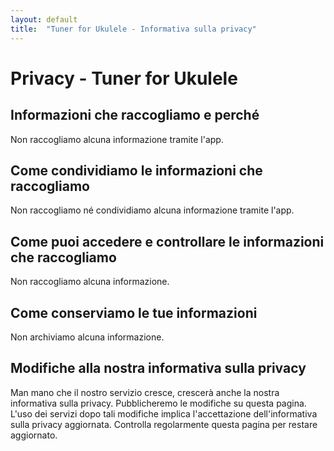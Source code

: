 ```yaml
---
layout: default
title:  "Tuner for Ukulele - Informativa sulla privacy"
---
```


# Privacy - Tuner for Ukulele

## Informazioni che raccogliamo e perché
Non raccogliamo alcuna informazione tramite l'app.

## Come condividiamo le informazioni che raccogliamo
Non raccogliamo né condividiamo alcuna informazione tramite l'app.

## Come puoi accedere e controllare le informazioni che raccogliamo
Non raccogliamo alcuna informazione.

## Come conserviamo le tue informazioni
Non archiviamo alcuna informazione.

## Modifiche alla nostra informativa sulla privacy
Man mano che il nostro servizio cresce, crescerà anche la nostra informativa sulla privacy.
Pubblicheremo le modifiche su questa pagina.
L'uso dei servizi dopo tali modifiche implica l'accettazione dell'informativa sulla privacy aggiornata.
Controlla regolarmente questa pagina per restare aggiornato.
